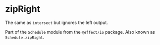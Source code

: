 # zipRight

The same as `intersect` but ignores the left output.

Part of the `Schedule` module from the `@effect/io` package. Also known as `Schedule.zipRight`.
